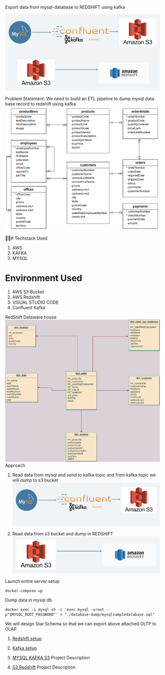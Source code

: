 Export data from mysql-database to REDSHIFT using kafka

![Data flow diagram](./diagrams/dataflow-diagram.png)

Problem Statement:
We need to build an ETL pipeline to dump mysql data base record to redshift using kafka
![MY SQL DATABASE](./diagrams/mysql-oltp-database.png)

👨‍💻# Techstack Used
1. AWS
2. KAFKA
3. MYSQL

# Environment Used
 1. AWS S3 Bucket
 2. AWS Redshift
 3. VISUAL STUDIO CODE
 4. Confluent Kafka


RedShift Dataware house
![Red Shift](./diagrams/redshift-olap-diagram.png)
Approach
1. Read data from mysql and  send to kafka topic and from kafka topic we will dump to s3 bucket
![mysql-kafka-s3](./diagrams/mysql-kafka-s3.png)

2. Read data from s3 bucket and dump in REDSHIFT
![s3-redshift](./diagrams/s3-redshift.png)

Launch entire server setup
```
docker-compose up
```

Dump data in mysql db
```
docker exec -i mysql sh -c 'exec mysql -uroot -p"$MYSQL_ROOT_PASSWORD"' < "./database-dump/mysqlsampledatabase.sql"
```



We will design Star Schema so that we can export above attached OLTP to OLAP

1. [Redshift setup](doc/REDSHIFT.md)
2. [Kafka setup](doc/CONFLUENT_KAFKA.md)

1. [MYSQL KAFKA S3](./mysql-kafka-s3/README.md) Project Description
2. [S3 Redshift](./kafka-redshift/README.md) Project Description

